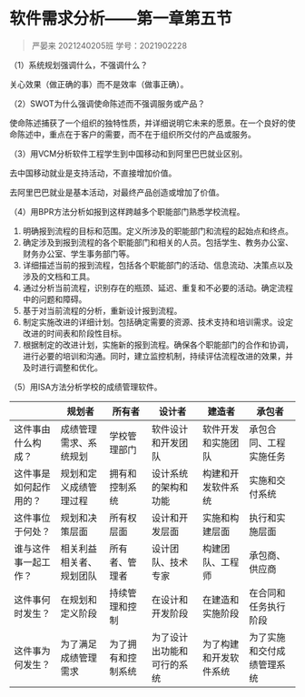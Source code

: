 # 软件需求分析——第一章第五节

> 严晏来 2021240205班  学号：2021902228

  （1）系统规划强调什么，不强调什么？

关心效果（做正确的事）而不是效率（做事正确）。

  （2）SWOT为什么强调使命陈述而不强调服务或产品？   

使命陈述捕获了一个组织的独特性质，并详细说明它未来的愿景。在一个良好的使命陈述中，重点在于客户的需要，而不在于组织所交付的产品或服务。

  （3）用VCM分析软件工程学生到中国移动和到阿里巴巴就业区别。

去中国移动就业是支持活动，不直接增加价值。

去阿里巴巴就业是基本活动，对最终产品创造或增加了价值。

  （4）用BPR方法分析如报到这样跨越多个职能部门熟悉学校流程。

1. 明确报到流程的目标和范围。定义所涉及的职能部门和流程的起始点和终点。
2. 确定涉及到报到流程的各个职能部门和相关的人员。包括学生、教务办公室、财务办公室、学生事务部门等。
3. 详细描述当前的报到流程，包括各个职能部门的活动、信息流动、决策点以及涉及的文档和工具。
4. 通过分析当前流程，识别存在的瓶颈、延迟、重复和不必要的活动。确定流程中的问题和障碍。
5. 基于对当前流程的分析，重新设计报到流程。
6. 制定实施改进的详细计划。包括确定需要的资源、技术支持和培训需求。设定改进的时间表和阶段性目标。
7. 根据制定的改进计划，实施新的报到流程。确保各个职能部门的合作和协调，进行必要的培训和沟通。同时，建立监控机制，持续评估流程改进的效果，并及时进行调整和优化。

  （5）用ISA方法分析学校的成绩管理软件。

|                        | 规划者                   | 所有者             | 设计者                     | 建造者                 | 承包者                     |
| ---------------------- | ------------------------ | ------------------ | -------------------------- | ---------------------- | -------------------------- |
| 这件事由什么构成？     | 成绩管理需求、系统规划   | 学校管理部门       | 软件设计和开发团队         | 软件开发和实施团队     | 承包合同、工程实施任务     |
| 这件事是如何起作用的？ | 规划和定义成绩管理过程   | 拥有和控制系统     | 设计系统的架构和功能       | 构建和开发软件系统     | 实施和交付系统             |
| 这件事位于何处？       | 规划和决策层面           | 所有权层面         | 设计和开发层面             | 实施和构建层面         | 执行和实施层面             |
| 谁与这件事一起工作？   | 相关利益相关者、规划团队 | 所有者、管理者     | 设计团队、技术专家         | 构建团队、工程师       | 承包商、供应商             |
| 这件事何时发生？       | 在规划和定义阶段         | 持续管理和控制     | 在设计和开发阶段           | 在建造和实施阶段       | 在合同和任务执行阶段       |
| 这件事为何发生？       | 为了满足成绩管理需求     | 为了拥有和控制系统 | 为了设计出功能和可行的系统 | 为了构建和开发软件系统 | 为了实施和交付成绩管理系统 |

